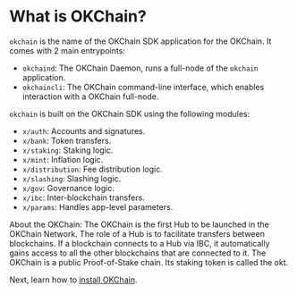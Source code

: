 <!--
order: 1
-->

# What is OKChain?

`okchain` is the name of the OKChain SDK application for the OKChain. It comes with 2 main entrypoints:

- `okchaind`: The OKChain Daemon, runs a full-node of the `okchain` application.
- `okchaincli`: The OKChain command-line interface, which enables interaction with a OKChain full-node.

`okchain` is built on the OKChain SDK using the following modules:

- `x/auth`: Accounts and signatures.
- `x/bank`: Token transfers.
- `x/staking`: Staking logic.
- `x/mint`: Inflation logic.
- `x/distribution`: Fee distribution logic.
- `x/slashing`: Slashing logic.
- `x/gov`: Governance logic.
- `x/ibc`: Inter-blockchain transfers.
- `x/params`: Handles app-level parameters.

About the OKChain: The OKChain is the first Hub to be launched in the OKChain Network. The role of a Hub is to facilitate transfers between blockchains. If a blockchain connects to a Hub via IBC, it automatically gains access to all the other blockchains that are connected to it. The OKChain is a public Proof-of-Stake chain. Its staking token is called the okt.

Next, learn how to [install OKChain](./installation.md).
